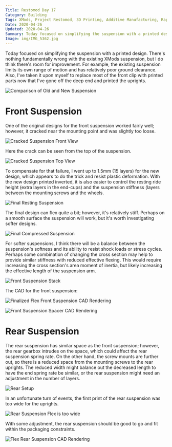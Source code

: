 ```yaml
---
Title: Restomod Day 17
Category: Building
Tags: XMods, Project Restomod, 3D Printing, Additive Manufacturing, Rapid Prototyping
Date: 2020-04-26
Updated: 2020-04-26
Summary: Today focused on simplifying the suspension with a printed design. There's nothing fundamentally wrong with the existing XMods suspension, but I do think there's room for improvement. For example, the existing suspension limits its own range of motion and has relatively poor ground clearance. Also, I've taken it upon myself to replace most of the front clip with printed parts now that I've gone off the deep end and printed the uprights.
Image: img/IMG_5362.jpg
---
```


Today focused on simplifying the suspension with a printed design. There's
nothing fundamentally wrong with the existing XMods suspension, but I do think
there's room for improvement. For example, the existing suspension limits its
own range of motion and has relatively poor ground clearance. Also, I've taken
it upon myself to replace most of the front clip with printed parts now that
I've gone off the deep end and printed the uprights.

![Comparison of Old and New Suspension]({attach}/img/IMG_5362.jpg)

# Front Suspension

One of the original designs for the front suspension worked fairly well;
however, it cracked near the mounting point and was slightly too loose.

![Cracked Suspension Front View]({attach}/img/IMG_5364.jpg)

Here the crack can be seen from the top of the suspension.

![Cracked Suspension Top View]({attach}/img/IMG_5363.jpg)

To compensate for that failure, I went up to 1.5mm (15 layers) for the new
design, which appears to do the trick and resist plastic deformation. With the
new design printed inverted, it is also easier to control the resting ride
height (extra layers in the end-cups) and the suspension stiffness (layers
between the mounting screws and the wheels.

![Final Resting Suspension]({attach}/img/IMG_5372.jpg)

The final design can flex quite a bit; however, it's relatively stiff. Perhaps on
a smooth surface the suspension will work, but it's worth investigating softer
designs.

![Final Compressed Suspension]({attach}/img/IMG_5373.jpg)

For softer
suspensions, I think there will be a balance between the suspension's softness
and its ability to resist shock loads or stress cycles. Perhaps some combination
of changing the cross section may help to provide similar stiffness with reduced
effective flexing. This would require increasing the cross section's area moment
of inertia, but likely increasing the effective length of the suspension arm.

![Front Suspension Stack]({attach}/img/IMG_5378.jpg)

The CAD for the front suspension:

![Finalized Flex Front Suspension CAD Rendering]({attach}/img/CAD_FlexFrontSuspension_2020-04-26.jpg)

![Front Suspension Spacer CAD Rendering]({attach}/img/CAD_FlexFrontSuspensionSpacer_2020-04-26.jpg)

# Rear Suspension

The rear suspension has similar space as the front suspension; however, the rear
gearbox intrudes on the space, which could affect the rear suspension spring
rate. On the other hand, the screw mounts are further out, so there is a reduced
space from the mounting screws to the rear uprights. The reduced width might
balance out the decreased length to have the end spring rate be similar, or the
rear suspension might need an adjustment in the number of layers.

![Rear Setup]({attach}/img/IMG_5377.jpg)

In an unfortunate turn of events, the first print of the rear suspension was too
wide for the uprights.

![Rear Suspension Flex is too wide]({attach}/img/IMG_5381.jpg)

With some adjustment, the rear suspension should be good to go and fit within
the packaging constraints.

![Flex Rear Suspension CAD Rendering]({attach}/img/CAD_FlexRearSuspension_2020-04-26.jpg)

